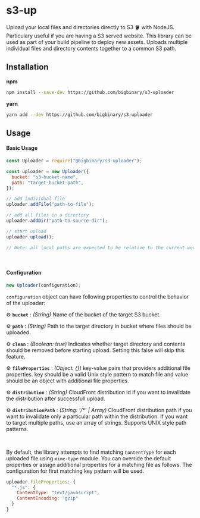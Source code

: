 # s3-up

Upload your local files and directories directly to S3 🪣 with NodeJS. Particulary useful if you are having a S3 served website.
This library can be used as part of your build pipeline to deploy new assets. Uploads multiple individual files and directory contents together to a common S3 path.
</br>

## Installation

**npm**

```sh
npm install --save-dev https://github.com/bigbinary/s3-uploader
```

**yarn**

```sh
yarn add --dev https://github.com/bigbinary/s3-uploader
```

## Usage

#### Basic Usage

```js
const Uploader = require("@bigbinary/s3-uploader");

const uploader = new Uploader({
  bucket: "s3-bucket-name",
  path: "target-bucket-path",
});

// add individual file
uploader.addFile("path-to-file");

// add all files in a directory
uploader.addDir("path-to-source-dir");

// start upload
uploader.upload();

// Note: all local paths are expected to be relative to the current working directory - process.cwd()
```

</br>

#### Configuration

```js
new Uploader(configuration);
```

`configuration` object can have following properties to control the behavior of the uploader:


⚙️ **`bucket`** : _(String)_ Name of the bucket of the target S3 bucket.

⚙️ **`path`** : _(String)_ Path to the target directory in bucket where files should be uploaded.

⚙️ **`clean`** : _(Boolean: true)_ Indicates whether target directory and contents should be removed before starting upload. Setting this false will skip this feature.

⚙️ **`fileProperties`** : _(Object: {})_ key-value pairs that providers additional file properties.
key should be a valid Unix style pattern to match file and value should be an object with additional file properties.

⚙️ **`distribution`** : _(String)_ CloudFront distribution id if you want to invalidate the distribution after successfull upload.

⚙️ **`distributionPath`** : _(String: '/*' | Array)_ CloudFront distribution path if you want to invalidate only a particular path within the distribution. If you want to target multiple paths, use an array of strings. Supports UNIX style path patterns.

</br>

By default, the library attempts to find matching `ContentType` for each uploaded file using `mime-type` module.
You can override the default properties or assign additional properties for a matching file as follows.
The configuration for first matching key pattern will be used.

```js
uploader.fileProperties: {
  "*.js": {
    ContentType: "text/javascript",
    ContentEncoding: "gzip"
  }
}
```
